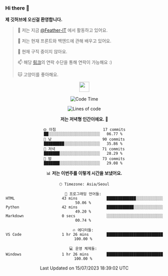 ### Hi there 👋

**제 깃허브에 오신걸 환영합니다.**
 > 🔭 저는 지금 [@Feather-IT](https://www.github.com/Feather-IT) 에서 활동하고 있어요.
> 
 >  🌱 저는 현재 프론트와 백엔드에 관해 배우고 있어요.
> 
 >  🚫 현재 구직 중이지 않아요.
> 
 > 📫 해당 [링크](https://litt.ly/wh3nilvyou)의 연락 수단을 통해 연락이 가능해요 :)
>
 > 🐱 고양이를 좋아해요.

<div align="center"> 
 <a href="https://litt.ly/wh3nilvyou">
    <img src="https://github.githubassets.com/images/mona-loading-default.gif" width="32" />
 </a>

<!--START_SECTION:waka-->
![Code Time](http://img.shields.io/badge/Code%20Time-1%20hr%2026%20mins-blue)

![Lines of code](https://img.shields.io/badge/%EC%A0%80%EB%8A%94%20%EC%97%AC%ED%83%9C%EA%B9%8C%EC%A7%80%20-362.9%20thousand%20%EC%A4%84%EC%9D%98%20%EC%BD%94%EB%93%9C%EB%A5%BC%20%EC%9E%91%EC%84%B1%ED%96%88%EC%96%B4%EC%9A%94.-blue)

**저는 저녁형 인간이에요. 🦉** 

```text
🌞 아침                     17 commits          ██░░░░░░░░░░░░░░░░░░░░░░░   06.77 % 
🌆 낮　                     90 commits          █████████░░░░░░░░░░░░░░░░   35.86 % 
🌃 저녁                     71 commits          ███████░░░░░░░░░░░░░░░░░░   28.29 % 
🌙 밤　                     73 commits          ███████░░░░░░░░░░░░░░░░░░   29.08 % 
```


📊 **저는 이번주를 이렇게 시간을 보냈어요.** 

```text
🕑︎ Timezone: Asia/Seoul

💬 프로그래밍 언어들: 
HTML                     43 mins             █████████████░░░░░░░░░░░░   50.06 % 
Python                   42 mins             ████████████░░░░░░░░░░░░░   49.20 % 
Markdown                 0 secs              ░░░░░░░░░░░░░░░░░░░░░░░░░   00.74 % 

🔥 에디터들: 
VS Code                  1 hr 26 mins        █████████████████████████   100.00 % 

💻 운영 체제들: 
Windows                  1 hr 26 mins        █████████████████████████   100.00 % 
```


 Last Updated on 15/07/2023 18:39:02 UTC
<!--END_SECTION:waka-->
</div>


